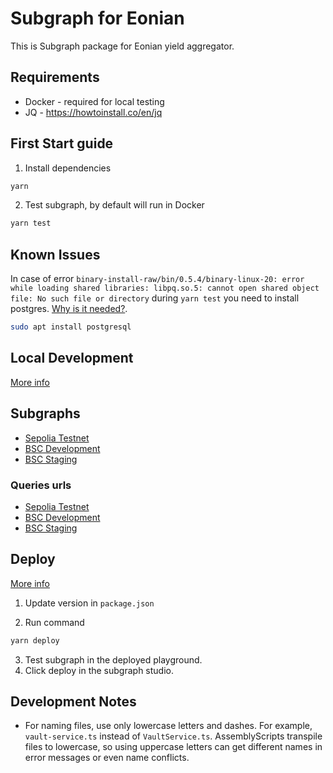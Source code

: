 # Subgraph for Eonian

This is Subgraph package for Eonian yield aggregator.

## Requirements

* Docker - required for local testing
* JQ - <https://howtoinstall.co/en/jq> 


## First Start guide

1. Install dependencies

```bash
yarn
```

2. Test subgraph, by default will run in Docker

```bash
yarn test
```

## Known Issues

In case of error `binary-install-raw/bin/0.5.4/binary-linux-20: error while loading shared libraries: libpq.so.5: cannot open shared object file: No such file or directory` during `yarn test` you need to install postgres. [Why is it needed?](https://thegraph.com/docs/en/developing/unit-testing-framework/).

```bash
sudo apt install postgresql
```

## Local Development

[More info](https://thegraph.academy/developers/local-development/)

## Subgraphs

* [Sepolia Testnet](https://thegraph.com/studio/subgraph/eonian-sepolia-testnet/)
* [BSC Development](https://thegraph.com/hosted-service/subgraph/eonian-core/eonian-bsc-development)
* [BSC Staging](https://thegraph.com/hosted-service/subgraph/eonian-core/eonian-bsc-staging)

### Queries urls

* [Sepolia Testnet](https://api.studio.thegraph.com/query/48141/eonian-sepolia-testnet/version/latest)
* [BSC Development](https://api.thegraph.com/subgraphs/name/eonian-core/eonian-bsc-development)
* [BSC Staging](https://api.thegraph.com/subgraphs/name/eonian-core/eonian-bsc-staging)

## Deploy

[More info](https://thegraph.com/docs/en/cookbook/quick-start/#5-deploy-to-the-subgraph-studio)

1. Update version in `package.json`

2. Run command
```bash
yarn deploy
```

3. Test subgraph in the deployed playground.
4. Click deploy in the subgraph studio.

## Development Notes

* For naming files, use only lowercase letters and dashes. For example, `vault-service.ts` instead of `VaultService.ts`. AssemblyScripts transpile files to lowercase, so using uppercase letters can get different names in error messages or even name conflicts.
